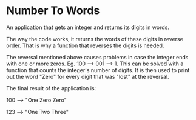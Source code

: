 # Number To Words
An application that gets an integer and returns its digits in words.

The way the code works, it returns the words of these digits in reverse order.
That is why a function that reverses the digits is needed.

The reversal mentioned above causes problems in case the integer ends with one or
more zeros. Eg. 100 --> 001 --> 1. This can be solved with a function that counts the
integer's number of digits. It is then used to print out the word "Zero" for every
digit that was "lost" at the reversal.


The final result of the application is:

100 --> "One Zero Zero"

123 --> "One Two Three"
